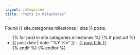 ```yaml
---
layout: categories
title: "Posts in Milestones"
---
```

Found {{ site.categories.milestones | size }} posts.
<ul>
  {% for post in site.categories.milestones %}
    {% if post.url %}
      <li>{{ post.date | date: "%Y %b" }} - <a href="{{ post.url }}">{{ post.title }}</a></li>
    {% endif %}
  {% endfor %}
</ul>
